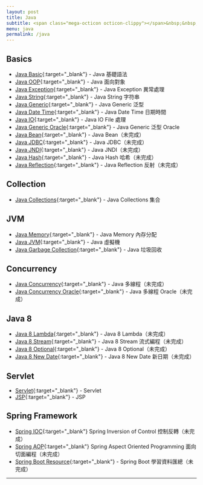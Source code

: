 ```yaml
---
layout: post
title: Java
subtitle: <span class="mega-octicon octicon-clippy"></span>&nbsp;&nbsp; Talk is cheap, show me your code
menu: java
permalink: /java
---
```


## Basics

- [Java Basic](http://www.hauchenglee.com/tech/2019/10/30/java-basic.html){:target="_blank"} - Java 基礎語法
- [Java OOP](http://www.hauchenglee.com/tech/2019/11/02/java-oop.html){:target="_blank"} - Java 面向對象
- [Java Exception](http://www.hauchenglee.com/tech/2019/11/03/java-except.html){:target="_blank"} - Java Exception 異常處理
- [Java String](http://www.hauchenglee.com/tech/2019/11/05/java-string.html){:target="_blank"} - Java String 字符串
- [Java Generic](http://www.hauchenglee.com/tech/2019/11/06/java-generic.html){:target="_blank"} - Java Generic 泛型
- [Java Date Time](http://www.hauchenglee.com/tech/2019/11/09/java-datetime.html){:target="_blank"} - Java Date Time 日期時間
- [Java IO](http://www.hauchenglee.com/tech/2019/11/10/java-io.html){:target="_blank"} - Java IO File 處理
- [Java Generic Oracle](http://www.hauchenglee.com/tech/2019/11/16/java-generic-oracle.html){:target="_blank"} - Java Generic 泛型 Oracle
- [Java Bean](){:target="_blank"} - Java Bean（未完成）
- [Java JDBC](){:target="_blank"} - Java JDBC（未完成）
- [Java JNDI](){:target="_blank"} - Java JNDI（未完成）
- [Java Hash](){:target="_blank"} - Java Hash 哈希（未完成）
- [Java Reflection](){:target="_blank"} - Java Reflection 反射（未完成）

## Collection

- [Java Collections](http://www.hauchenglee.com/tech/2019/11/08/java-collections.html){:target="_blank"} - Java Collections 集合

## JVM

- [Java Memory](http://www.hauchenglee.com/tech/2019/12/04/java-memory.html){:target="_blank"} - Java Memory 內存分配
- [Java JVM](http://www.hauchenglee.com/tech/2019/12/06/java-jvm.html){:target="_blank"} - Java 虛擬機
- [Java Garbage Collection](http://www.hauchenglee.com/tech/2019/12/08/java-garbage-collection.html){:target="_blank"} - Java 垃圾回收

## Concurrency

- [Java Concurrency](http://www.hauchenglee.com/tech/2019/12/08/java-garbage-collection.html){:target="_blank"} - Java 多線程（未完成）
- [Java Concurrency Oracle](){:target="_blank"} - Java 多線程 Oracle（未完成）

## Java 8

- [Java 8 Lambda](){:target="_blank"} - Java 8 Lambda（未完成）
- [Java 8 Stream](){:target="_blank"} - Java 8 Stream 流式編程（未完成）
- [Java 8 Optional](){:target="_blank"} - Java 8 Optional（未完成）
- [Java 8 New Date](){:target="_blank"} - Java 8 New Date 新日期（未完成）

## Servlet

- [Servlet](http://www.hauchenglee.com/tech/2019/11/17/servlet.html){:target="_blank"} - Servlet
- [JSP](http://www.hauchenglee.com/tech/2019/11/18/jsp.html){:target="_blank"} - JSP

## Spring Framework

- [Spring IOC](){:target="_blank"} Spring Inversion of Control 控制反轉（未完成）
- [Spring AOP](){:target="_blank"} Spring Aspect Oriented Programming 面向切面編程（未完成）
- [Spring Boot Resource](){:target="_blank"} - Spring Boot 學習資料匯總（未完成）

---